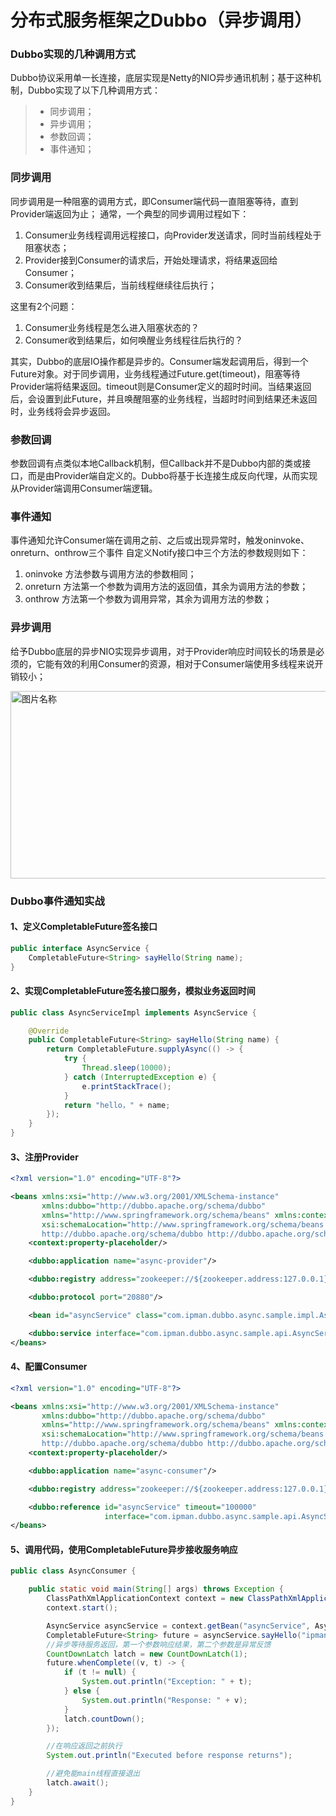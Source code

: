 # 分布式服务框架之Dubbo（异步调用）

### Dubbo实现的几种调用方式
Dubbo协议采用单一长连接，底层实现是Netty的NIO异步通讯机制；基于这种机制，Dubbo实现了以下几种调用方式：
> - 同步调用；
> - 异步调用；
> - 参数回调；
> - 事件通知；

### 同步调用
同步调用是一种阻塞的调用方式，即Consumer端代码一直阻塞等待，直到Provider端返回为止；
通常，一个典型的同步调用过程如下：
1. Consumer业务线程调用远程接口，向Provider发送请求，同时当前线程处于阻塞状态；
2. Provider接到Consumer的请求后，开始处理请求，将结果返回给Consumer；
3. Consumer收到结果后，当前线程继续往后执行；

这里有2个问题：
1. Consumer业务线程是怎么进入阻塞状态的？
2. Consumer收到结果后，如何唤醒业务线程往后执行的？

其实，Dubbo的底层IO操作都是异步的。Consumer端发起调用后，得到一个Future对象。对于同步调用，业务线程通过Future.get(timeout)，阻塞等待Provider端将结果返回。timeout则是Consumer定义的超时时间。当结果返回后，会设置到此Future，并且唤醒阻塞的业务线程，当超时时间到结果还未返回时，业务线将会异步返回。

### 参数回调
参数回调有点类似本地Callback机制，但Callback并不是Dubbo内部的类或接口，而是由Provider端自定义的。Dubbo将基于长连接生成反向代理，从而实现从Provider端调用Consumer端逻辑。

### 事件通知
事件通知允许Consumer端在调用之前、之后或出现异常时，触发oninvoke、onreturn、onthrow三个事件
自定义Notify接口中三个方法的参数规则如下：
1. oninvoke 方法参数与调用方法的参数相同；
2. onreturn 方法第一个参数为调用方法的返回值，其余为调用方法的参数；
3. onthrow 方法第一个参数为调用异常，其余为调用方法的参数；

### 异步调用
给予Dubbo底层的异步NIO实现异步调用，对于Provider响应时间较长的场景是必须的，它能有效的利用Consumer的资源，相对于Consumer端使用多线程来说开销较小；

<img src="https://ipman-blog-1304583208.cos.ap-nanjing.myqcloud.com/dubbo/8251608611495_.pic_P.jpg" width = "620" height = "300" alt="图片名称" align=center />

### Dubbo事件通知实战
#### 1、定义CompletableFuture签名接口
```java
public interface AsyncService {
    CompletableFuture<String> sayHello(String name);
}
```

#### 2、实现CompletableFuture签名接口服务，模拟业务返回时间
```java
public class AsyncServiceImpl implements AsyncService {

    @Override
    public CompletableFuture<String> sayHello(String name) {
        return CompletableFuture.supplyAsync(() -> {
            try {
                Thread.sleep(10000);
            } catch (InterruptedException e) {
                e.printStackTrace();
            }
            return "hello，" + name;
        });
    }
}
```
#### 3、注册Provider
```xml
<?xml version="1.0" encoding="UTF-8"?>

<beans xmlns:xsi="http://www.w3.org/2001/XMLSchema-instance"
       xmlns:dubbo="http://dubbo.apache.org/schema/dubbo"
       xmlns="http://www.springframework.org/schema/beans" xmlns:context="http://www.springframework.org/schema/context"
       xsi:schemaLocation="http://www.springframework.org/schema/beans http://www.springframework.org/schema/beans/spring-beans-4.3.xsd
       http://dubbo.apache.org/schema/dubbo http://dubbo.apache.org/schema/dubbo/dubbo.xsd http://www.springframework.org/schema/context http://www.springframework.org/schema/context/spring-context.xsd">
    <context:property-placeholder/>

    <dubbo:application name="async-provider"/>

    <dubbo:registry address="zookeeper://${zookeeper.address:127.0.0.1}:2181"/>

    <dubbo:protocol port="20880"/>

    <bean id="asyncService" class="com.ipman.dubbo.async.sample.impl.AsyncServiceImpl"/>

    <dubbo:service interface="com.ipman.dubbo.async.sample.api.AsyncService" ref="asyncService" async="true"/>
</beans>
```

#### 4、配置Consumer
```xml
<?xml version="1.0" encoding="UTF-8"?>

<beans xmlns:xsi="http://www.w3.org/2001/XMLSchema-instance"
       xmlns:dubbo="http://dubbo.apache.org/schema/dubbo"
       xmlns="http://www.springframework.org/schema/beans" xmlns:context="http://www.springframework.org/schema/context"
       xsi:schemaLocation="http://www.springframework.org/schema/beans http://www.springframework.org/schema/beans/spring-beans-4.3.xsd
       http://dubbo.apache.org/schema/dubbo http://dubbo.apache.org/schema/dubbo/dubbo.xsd http://www.springframework.org/schema/context http://www.springframework.org/schema/context/spring-context.xsd">
    <context:property-placeholder/>

    <dubbo:application name="async-consumer"/>

    <dubbo:registry address="zookeeper://${zookeeper.address:127.0.0.1}:2181"/>

    <dubbo:reference id="asyncService" timeout="100000"
                     interface="com.ipman.dubbo.async.sample.api.AsyncService"  async="true"/>
</beans>
```

#### 5、调用代码，使用CompletableFuture异步接收服务响应
```java
public class AsyncConsumer {

    public static void main(String[] args) throws Exception {
        ClassPathXmlApplicationContext context = new ClassPathXmlApplicationContext("spring/async-consumer.xml");
        context.start();

        AsyncService asyncService = context.getBean("asyncService", AsyncService.class);
        CompletableFuture<String> future = asyncService.sayHello("ipman");
        //异步等待服务返回，第一个参数响应结果，第二个参数是异常反馈
        CountDownLatch latch = new CountDownLatch(1);
        future.whenComplete((v, t) -> {
            if (t != null) {
                System.out.println("Exception: " + t);
            } else {
                System.out.println("Response: " + v);
            }
            latch.countDown();
        });

        //在响应返回之前执行
        System.out.println("Executed before response returns");

        //避免能main线程直接退出
        latch.await();
    }
}
```
